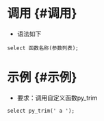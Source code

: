 # 调用 {#调用}

* 语法如下

```
select 函数名称(参数列表);

```

# 示例 {#示例}

* 要求：调用自定义函数py\_trim

```
select py_trim(' a ');
```



